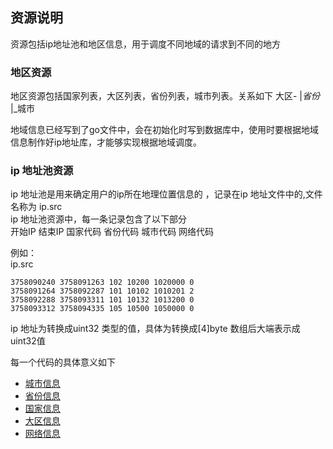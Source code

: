 ## 资源说明
资源包括ip地址池和地区信息，用于调度不同地域的请求到不同的地方

### 地区资源
地区资源包括国家列表，大区列表，省份列表，城市列表。关系如下
大区-
   |_省份_
        |_城市

地域信息已经写到了go文件中，会在初始化时写到数据库中，使用时要根据地域信息制作好ip地址库，才能够实现根据地域调度。


### ip 地址池资源
ip 地址池是用来确定用户的ip所在地理位置信息的 ，记录在ip 地址文件中的,文件名称为 ip.src<br>
ip 地址池资源中，每一条记录包含了以下部分<br>
开始IP  结束IP 国家代码 省份代码 城市代码 网络代码

例如：<br>
ip.src

```
3758090240 3758091263 102 10200 1020000 0
3758091264 3758092287 101 10102 1010201 2
3758092288 3758093311 101 10132 1013200 0
3758093312 3758094335 105 10500 1050000 0
```

ip 地址为转换成uint32 类型的值，具体为转换成[4]byte 数组后大端表示成uint32值

每一个代码的具体意义如下
- [城市信息](./city.go)
- [省份信息](./province.go)
- [国家信息](./country.go)
- [大区信息](./region.go)
- [网络信息](./params.go)
